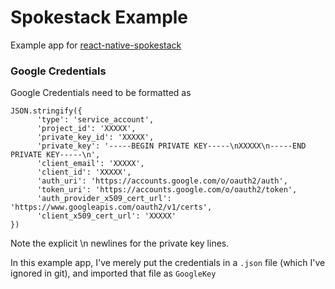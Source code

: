 # Spokestack Example

Example app for [react-native-spokestack](https://github.com/pylon/react-native-spokestack)

### Google Credentials

Google Credentials need to be formatted as

```
JSON.stringify({
      'type': 'service_account',
      'project_id': 'XXXXX',
      'private_key_id': 'XXXXX',
      'private_key': '-----BEGIN PRIVATE KEY-----\nXXXXX\n-----END PRIVATE KEY-----\n',
      'client_email': 'XXXXX',
      'client_id': 'XXXXX',
      'auth_uri': 'https://accounts.google.com/o/oauth2/auth',
      'token_uri': 'https://accounts.google.com/o/oauth2/token',
      'auth_provider_x509_cert_url': 'https://www.googleapis.com/oauth2/v1/certs',
      'client_x509_cert_url': 'XXXXX'
})
```

Note the explicit \n newlines for the private key lines.

In this example app, I've merely put the credentials in a `.json` file (which I've ignored in git), and imported that file as `GoogleKey`
